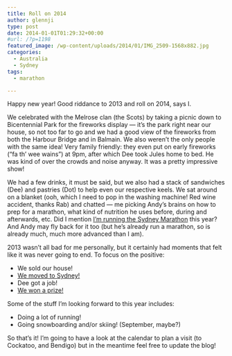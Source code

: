 ```yaml
---
title: Roll on 2014
author: glennji
type: post
date: 2014-01-01T01:29:32+00:00
#url: /?p=1198
featured_image: /wp-content/uploads/2014/01/IMG_2509-1568x882.jpg
categories:
  - Australia
  - Sydney
tags:
  - marathon

---
```

Happy new year! Good riddance to 2013 and roll on 2014, says I.
  
We celebrated with the Melrose clan (the Scots) by taking a picnic down to Bicentennial Park for the fireworks display &#8212; it&#8217;s the park right near our house, so not too far to go and we had a good view of the fireworks from both the Harbour Bridge and in Balmain. We also weren&#8217;t the only people with the same idea! Very family friendly: they even put on early fireworks (&#8220;fa th&#8217; wee wains&#8221;) at 9pm, after which Dee took Jules home to bed. He was kind of over the crowds and noise anyway. It was a pretty impressive show!
  
We had a few drinks, it must be said, but we also had a stack of sandwiches (Dee) and pastries (Dot) to help even our respective keels. We sat around on a blanket (ooh, which I need to pop in the washing machine! Red wine accident, thanks Rab) and chatted &#8212; me picking Andy&#8217;s brains on how to prep for a marathon, what kind of nutrition he uses before, during and afterwards, etc. Did I mention [I&#8217;m running the Sydney Marathon][1] this year? And Andy may fly back for it too (but he&#8217;s already run a marathon, so is already much, much more advanced than I am).
  
2013 wasn&#8217;t all bad for me personally, but it certainly had moments that felt like it was never going to end. To focus on the positive:

  * We sold our house!
  * [We moved to Sydney!][2]
  * Dee got a job!
  * [We won a prize!][3]

Some of the stuff I&#8217;m looking forward to this year includes:

  * Doing a lot of running!
  * Going snowboarding and/or skiing! (September, maybe?)

So that&#8217;s it! I&#8217;m going to have a look at the calendar to plan a visit (to Cockatoo, and Bendigo) but in the meantime feel free to update the blog!
  
<!--more-->

 [1]: http://six-month-challenge.blogspot.com.au/2013/12/prepping-for-strong-2014.html
 [2]: http://glennji.com/2013/04/18/854/
 [3]: http://glennji.com/2013/12/21/i-won-something/
